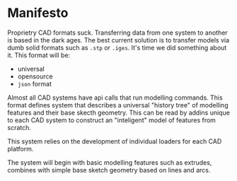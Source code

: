 # Manifesto

Proprietry CAD formats suck. Transferring data from one system to another is based in the dark ages. The best current solution is to transfer models via dumb solid formats such as `.stp` or `.iges`. It's time we did something about it. This format will be:

* universal
* opensource
* `json` format

Almost all CAD systems have api calls that run modelling commands. This format defines system that describes a universal "history tree" of modelling features and their base skecth geometry. This can be read by addins unique to each CAD system to construct an "inteligent" model of features from scratch.

This system relies on the development of individual loaders for each CAD platform.

The system will begin with basic modelling features such as extrudes, combines with simple base sketch geometry based on lines and arcs.

